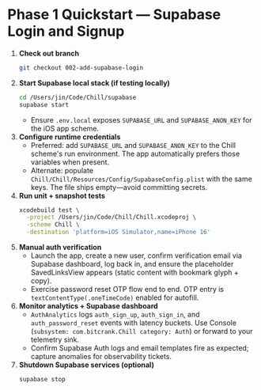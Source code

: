 # Phase 1 Quickstart — Supabase Login and Signup

1. **Check out branch**
   ```bash
   git checkout 002-add-supabase-login
   ```
2. **Start Supabase local stack (if testing locally)**
   ```bash
   cd /Users/jin/Code/Chill/supabase
   supabase start
   ```
   - Ensure `.env.local` exposes `SUPABASE_URL` and `SUPABASE_ANON_KEY` for the iOS app scheme.
3. **Configure runtime credentials**
   - Preferred: add `SUPABASE_URL` and `SUPABASE_ANON_KEY` to the Chill scheme's run environment. The app automatically prefers those variables when present.
   - Alternate: populate `Chill/Chill/Resources/Config/SupabaseConfig.plist` with the same keys. The file ships empty—avoid committing secrets.
4. **Run unit + snapshot tests**
   ```bash
   xcodebuild test \
     -project /Users/jin/Code/Chill/Chill.xcodeproj \
     -scheme Chill \
     -destination 'platform=iOS Simulator,name=iPhone 16'
   ```
5. **Manual auth verification**
   - Launch the app, create a new user, confirm verification email via Supabase dashboard, log back in, and ensure the placeholder SavedLinksView appears (static content with bookmark glyph + copy).
   - Exercise password reset OTP flow end to end. OTP entry is `textContentType(.oneTimeCode)` enabled for autofill.
6. **Monitor analytics + Supabase dashboard**
   - `AuthAnalytics` logs `auth_sign_up`, `auth_sign_in`, and `auth_password_reset` events with latency buckets. Use Console (`subsystem: com.bitcrank.Chill category: Auth`) or forward to your telemetry sink.
   - Confirm Supabase Auth logs and email templates fire as expected; capture anomalies for observability tickets.
7. **Shutdown Supabase services (optional)**
    ```bash
    supabase stop
    ```
